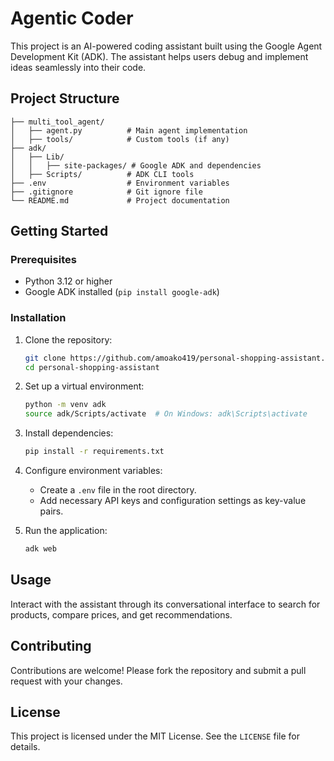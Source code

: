 # Agentic Coder

This project is an AI-powered coding assistant built using the Google Agent Development Kit (ADK). The assistant helps users debug and implement ideas seamlessly into their code.


## Project Structure

```
├── multi_tool_agent/ 
│   ├── agent.py          # Main agent implementation
│   ├── tools/            # Custom tools (if any)
├── adk/ 
│   ├── Lib/ 
│   │   ├── site-packages/ # Google ADK and dependencies
│   ├── Scripts/          # ADK CLI tools
├── .env                  # Environment variables
├── .gitignore            # Git ignore file
└── README.md             # Project documentation
```

## Getting Started

### Prerequisites

- Python 3.12 or higher
- Google ADK installed (`pip install google-adk`)

### Installation

1. Clone the repository:
   ```bash
   git clone https://github.com/amoako419/personal-shopping-assistant.git
   cd personal-shopping-assistant
   ```

2. Set up a virtual environment:
   ```bash
   python -m venv adk
   source adk/Scripts/activate  # On Windows: adk\Scripts\activate
   ```

3. Install dependencies:
   ```bash
   pip install -r requirements.txt
   ```

4. Configure environment variables:
   - Create a `.env` file in the root directory.
   - Add necessary API keys and configuration settings as key-value pairs.

5. Run the application:
   ```bash
   adk web
   ```

## Usage

Interact with the assistant through its conversational interface to search for products, compare prices, and get recommendations.

## Contributing

Contributions are welcome! Please fork the repository and submit a pull request with your changes.

## License

This project is licensed under the MIT License. See the `LICENSE` file for details.
